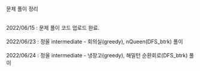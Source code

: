 문제 풀이 정리

<br>2022/06/15 : 문제 풀이 코드 업로드 완료.</br>
<br>2022/06/23 : 정올 intermediate - 회의실(greedy), nQueen(DFS_btrk) 풀이</br>
<br>2022/06/24 : 정올 intermediate - 냉장고(greedy), 해밀턴 순환회로(DFS_btrk) 풀이</br>
